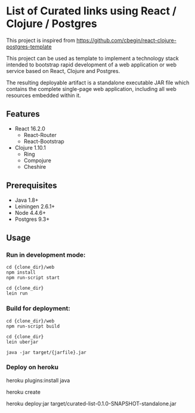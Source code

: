 # List of Curated links using React / Clojure / Postgres

This project is inspired from https://github.com/cbegin/react-clojure-postgres-template

This project can be used as template to implement a technology stack intended to bootstrap rapid
development of a web application or web service based on React, Clojure
and Postgres.

The resulting deployable artifact is a standalone executable JAR file which
contains the complete single-page web application, including all web resources 
embedded within it.

## Features

* React 16.2.0
  * React-Router
  * React-Bootstrap
* Clojure 1.10.1
  * Ring
  * Compojure
  * Cheshire

## Prerequisites

* Java 1.8+
* Leiningen 2.6.1+
* Node 4.4.6+
* Postgres 9.3+

## Usage


### Run in development mode:

```
cd {clone_dir}/web
npm install
npm run-script start

cd {clone_dir}
lein run
```

### Build for deployment:

```
cd {clone_dir}/web
npm run-script build

cd {clone_dir}
lein uberjar

java -jar target/{jarfile}.jar
```

### Deploy on heroku

heroku plugins:install java

heroku create

heroku deploy:jar target/curated-list-0.1.0-SNAPSHOT-standalone.jar